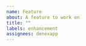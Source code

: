 ```yaml
---
name: Feature
about: A feature to work on
title: ""
labels: enhancement
assignees: denexapp
---
```

